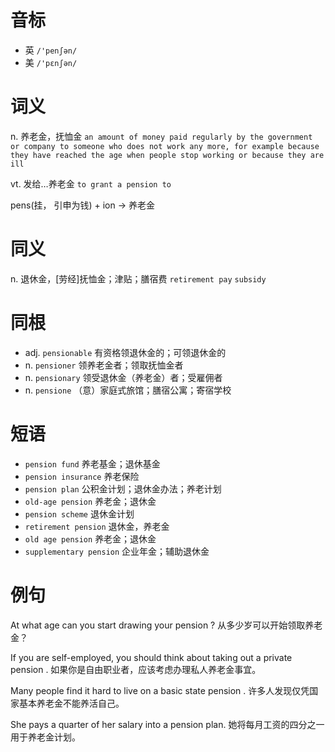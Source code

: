 # 音标

- 英 `/'penʃən/`
- 美 `/'pɛnʃən/`

# 词义

n. 养老金，抚恤金
`an amount of money paid regularly by the government or company to someone who does not work any more, for example because they have reached the age when people stop working or because they are ill`

vt. 发给…养老金
`to grant a pension to `



pens(挂， 引申为钱) + ion → 养老金

# 同义

n. 退休金，[劳经]抚恤金；津贴；膳宿费
`retirement pay` `subsidy`

# 同根

- adj. `pensionable` 有资格领退休金的；可领退休金的
- n. `pensioner` 领养老金者；领取抚恤金者
- n. `pensionary` 领受退休金（养老金）者；受雇佣者
- n. `pensione` （意）家庭式旅馆；膳宿公寓；寄宿学校

# 短语

- `pension fund` 养老基金；退休基金
- `pension insurance` 养老保险
- `pension plan` 公积金计划；退休金办法；养老计划
- `old-age pension` 养老金；退休金
- `pension scheme` 退休金计划
- `retirement pension` 退休金，养老金
- `old age pension` 养老金；退休金
- `supplementary pension` 企业年金；辅助退休金

# 例句

At what age can you start drawing your pension ?
从多少岁可以开始领取养老金？

If you are self-employed, you should think about taking out a private pension .
如果你是自由职业者，应该考虑办理私人养老金事宜。

Many people find it hard to live on a basic state pension .
许多人发现仅凭国家基本养老金不能养活自己。

She pays a quarter of her salary into a pension plan.
她将每月工资的四分之一用于养老金计划。


